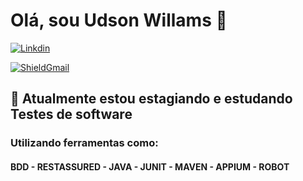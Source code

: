 <h1> Olá, sou Udson Willams 👋</h1>
<a target="_blank" href="https://www.linkedin.com/in/udsonwillams/"><img src="https://img.shields.io/badge/-LinkedIn-blue?style=for-the-badge&logo=Linkedin&logoColor=white&link" alt="Linkdin"/> </a>

<a target="_blank" href="mailto:udson.willams@gmail.com?subject=Hello%20again"><img src="https://img.shields.io/badge/Gmail-D14836?style=for-the-badge&logo=gmail&logoColor=white" alt="ShieldGmail"/> </a>

<h2>🌱 Atualmente estou estagiando e estudando Testes de software </h2>
<h3>Utilizando ferramentas como:</h3>
<h4>BDD - RESTASSURED - JAVA - JUNIT - MAVEN - APPIUM - ROBOT</h4>
